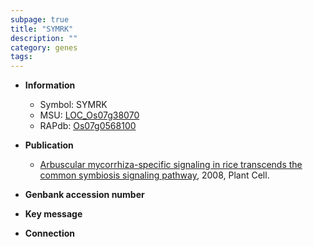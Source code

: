 ```yaml
---
subpage: true
title: "SYMRK"
description: ""
category: genes
tags: 
---
```


* **Information**  
    + Symbol: SYMRK  
    + MSU: [LOC_Os07g38070](http://rice.plantbiology.msu.edu/cgi-bin/ORF_infopage.cgi?orf=LOC_Os07g38070)  
    + RAPdb: [Os07g0568100](http://rapdb.dna.affrc.go.jp/viewer/gbrowse_details/irgsp1?name=Os07g0568100)  

* **Publication**  
    + [Arbuscular mycorrhiza-specific signaling in rice transcends the common symbiosis signaling pathway](http://www.ncbi.nlm.nih.gov/pubmed?term=Arbuscular+mycorrhiza-specific+signaling+in+rice+transcends+the+common+symbiosis+signaling+pathway%5BTitle%5D), 2008, Plant Cell.

* **Genbank accession number**  

* **Key message**  

* **Connection**  



